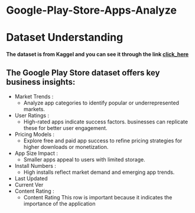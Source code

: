 # Google-Play-Store-Apps-Analyze

# Dataset Understanding
#### The dataset is from Kaggel and you can see it through the link [click_here](https://www.kaggle.com/datasets/lava18/google-play-store-apps)
## The Google Play Store dataset offers key business insights:
  - Market Trends :
      -  Analyze app categories to identify popular or underrepresented markets.
  - User Ratings :
      - High-rated apps indicate success factors. businesses can replicate these for better user engagement.
  - Pricing Models :
     - Explore free and paid app success to refine pricing strategies for higher downloads or monetization.
  - App Size Impact :
     - Smaller apps appeal to users with limited storage.
  -  Install Numbers :
     - High installs reflect market demand and emerging app trends.
  - Last Updated
  - Current Ver
  - Content Rating :
     - Content Rating This row is important because it indicates the importance of the application